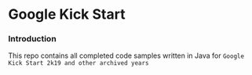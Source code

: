 # Google Kick Start
### Introduction
This repo contains all completed code samples written in Java for `Google Kick Start 2k19 and other archived years`
